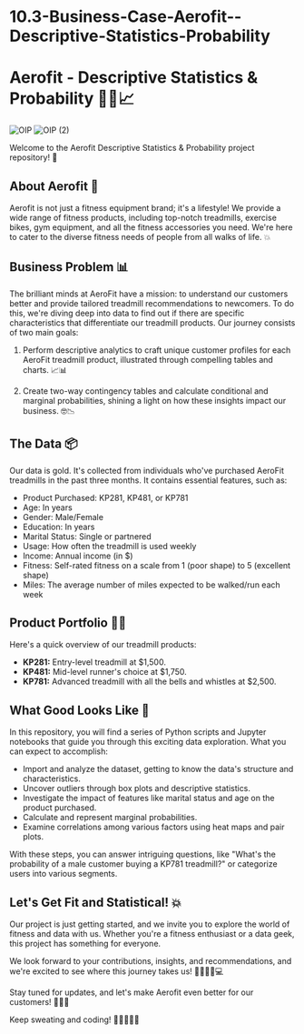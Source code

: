 # 10.3-Business-Case-Aerofit--Descriptive-Statistics-Probability

# Aerofit - Descriptive Statistics & Probability 🏋️‍♀️📈

![OIP](https://github.com/santhosh-spark/Aerofit--Descriptive-Statistics-Probability/assets/73495628/5bdebe39-dd58-43a1-ba1e-b2ea4e2fefaf)
![OIP (2)](https://github.com/santhosh-spark/Aerofit--Descriptive-Statistics-Probability/assets/73495628/578d8893-fb64-4478-9992-b042c7f8c0a9)

Welcome to the Aerofit Descriptive Statistics & Probability project repository! 🚀
## About Aerofit 💪

Aerofit is not just a fitness equipment brand; it's a lifestyle! We provide a wide range of fitness products, including top-notch treadmills, exercise bikes, gym equipment, and all the fitness accessories you need. We're here to cater to the diverse fitness needs of people from all walks of life. 💥

## Business Problem 📊

The brilliant minds at AeroFit have a mission: to understand our customers better and provide tailored treadmill recommendations to newcomers. To do this, we're diving deep into data to find out if there are specific characteristics that differentiate our treadmill products. Our journey consists of two main goals:

1. Perform descriptive analytics to craft unique customer profiles for each AeroFit treadmill product, illustrated through compelling tables and charts. 📈📊

2. Create two-way contingency tables and calculate conditional and marginal probabilities, shining a light on how these insights impact our business. 🤓📉

## The Data 📦

Our data is gold. It's collected from individuals who've purchased AeroFit treadmills in the past three months. It contains essential features, such as:

- Product Purchased: KP281, KP481, or KP781
- Age: In years
- Gender: Male/Female
- Education: In years
- Marital Status: Single or partnered
- Usage: How often the treadmill is used weekly
- Income: Annual income (in $)
- Fitness: Self-rated fitness on a scale from 1 (poor shape) to 5 (excellent shape)
- Miles: The average number of miles expected to be walked/run each week

## Product Portfolio 🏃‍♂️

Here's a quick overview of our treadmill products:

- **KP281:** Entry-level treadmill at $1,500.
- **KP481:** Mid-level runner's choice at $1,750.
- **KP781:** Advanced treadmill with all the bells and whistles at $2,500.

## What Good Looks Like 🌟

In this repository, you will find a series of Python scripts and Jupyter notebooks that guide you through this exciting data exploration. What you can expect to accomplish:

- Import and analyze the dataset, getting to know the data's structure and characteristics.
- Uncover outliers through box plots and descriptive statistics.
- Investigate the impact of features like marital status and age on the product purchased.
- Calculate and represent marginal probabilities.
- Examine correlations among various factors using heat maps and pair plots.

With these steps, you can answer intriguing questions, like "What's the probability of a male customer buying a KP781 treadmill?" or categorize users into various segments.

## Let's Get Fit and Statistical! 💥

Our project is just getting started, and we invite you to explore the world of fitness and data with us. Whether you're a fitness enthusiast or a data geek, this project has something for everyone. 

We look forward to your contributions, insights, and recommendations, and we're excited to see where this journey takes us! 🚴‍♀️🏃‍♀️💻

Stay tuned for updates, and let's make Aerofit even better for our customers! 🌟🤸‍♂️

Keep sweating and coding! 💪👩‍💻👨‍💻

